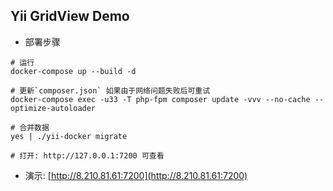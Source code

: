 ## Yii GridView Demo

- 部署步骤

```shell
# 运行
docker-compose up --build -d

# 更新`composer.json` 如果由于网络问题失败后可重试
docker-compose exec -u33 -T php-fpm composer update -vvv --no-cache --optimize-autoloader

# 合并数据
yes | ./yii-docker migrate

# 打开: http://127.0.0.1:7200 可查看
```

- 演示: [http://8.210.81.61:7200](http://8.210.81.61:7200)